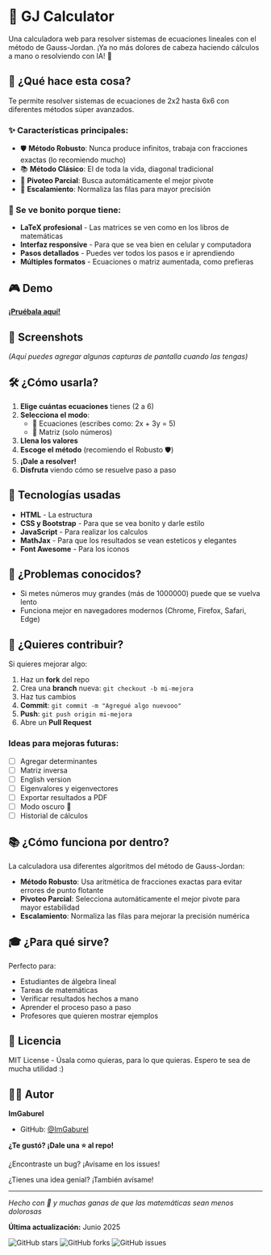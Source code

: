 # 🧮 GJ Calculator

Una calculadora web para resolver sistemas de ecuaciones lineales con el método de Gauss-Jordan. ¡Ya no más dolores de cabeza haciendo cálculos a mano o resolviendo con IA! 🎯

## 🚀 ¿Qué hace esta cosa?

Te permite resolver sistemas de ecuaciones de 2x2 hasta 6x6 con diferentes métodos súper avanzados.

### ✨ Características principales:

- 🛡️ **Método Robusto**: Nunca produce infinitos, trabaja con fracciones exactas (lo recomiendo mucho)
- 📚 **Método Clásico**: El de toda la vida, diagonal tradicional
- 🔄 **Pivoteo Parcial**: Busca automáticamente el mejor pivote
- 📏 **Escalamiento**: Normaliza las filas para mayor precisión

### 🎨 Se ve bonito porque tiene:

- **LaTeX profesional** - Las matrices se ven como en los libros de matemáticas
- **Interfaz responsive** - Para que se vea bien en celular y computadora
- **Pasos detallados** - Puedes ver todos los pasos e ir aprendiendo
- **Múltiples formatos** - Ecuaciones o matriz aumentada, como prefieras

## 🎮 Demo

**[¡Pruébala aquí!](https://imgaburel.github.io/g-j-calc/)**

## 📸 Screenshots

*(Aquí puedes agregar algunas capturas de pantalla cuando las tengas)*

## 🛠️ ¿Cómo usarla?

1. **Elige cuántas ecuaciones** tienes (2 a 6)
2. **Selecciona el modo**: 
   - 📝 Ecuaciones (escribes como: 2x + 3y = 5)
   - 🔢 Matriz (solo números)
3. **Llena los valores** 
4. **Escoge el método** (recomiendo el Robusto 🛡️)
5. **¡Dale a resolver!** 
6. **Disfruta** viendo cómo se resuelve paso a paso

## 🔧 Tecnologías usadas

- **HTML** - La estructura
- **CSS y Bootstrap** - Para que se vea bonito y darle estilo
- **JavaScript** - Para realizar los calculos
- **MathJax** - Para que los resultados se vean esteticos y elegantes
- **Font Awesome** - Para los iconos

## 🐛 ¿Problemas conocidos?

- Si metes números muy grandes (más de 1000000) puede que se vuelva lento
- Funciona mejor en navegadores modernos (Chrome, Firefox, Safari, Edge)

## 🤝 ¿Quieres contribuir?

Si quieres mejorar algo:

1. Haz un **fork** del repo
2. Crea una **branch** nueva: `git checkout -b mi-mejora`
3. Haz tus cambios
4. **Commit**: `git commit -m "Agregué algo nuevooo"`
5. **Push**: `git push origin mi-mejora`
6. Abre un **Pull Request**

### Ideas para mejoras futuras:
- [ ] Agregar determinantes
- [ ] Matriz inversa
- [ ] English version
- [ ] Eigenvalores y eigenvectores
- [ ] Exportar resultados a PDF
- [ ] Modo oscuro 🌙
- [ ] Historial de cálculos

## 📚 ¿Cómo funciona por dentro?

La calculadora usa diferentes algoritmos del método de Gauss-Jordan:

- **Método Robusto**: Usa aritmética de fracciones exactas para evitar errores de punto flotante
- **Pivoteo Parcial**: Selecciona automáticamente el mejor pivote para mayor estabilidad
- **Escalamiento**: Normaliza las filas para mejorar la precisión numérica

## 🎓 ¿Para qué sirve?

Perfecto para:
- Estudiantes de álgebra lineal
- Tareas de matemáticas
- Verificar resultados hechos a mano
- Aprender el proceso paso a paso
- Profesores que quieren mostrar ejemplos

## 📄 Licencia

MIT License - Úsala como quieras, para lo que quieras. Espero te sea de mucha utilidad :)

## 🙋‍♂️ Autor

**ImGaburel** 
- GitHub: [@ImGaburel](https://github.com/ImGaburel)

**¿Te gustó? ¡Dale una ⭐ al repo!** 

¿Encontraste un bug? ¡Avísame en los issues!

¿Tienes una idea genial? ¡También avísame!

---

*Hecho con 💖 y muchas ganas de que las matemáticas sean menos dolorosas*

**Última actualización:** Junio 2025

![GitHub stars](https://img.shields.io/github/stars/ImGaburel/G-J-Calc)
![GitHub forks](https://img.shields.io/github/forks/ImGaburel/G-J-Calc)
![GitHub issues](https://img.shields.io/github/issues/ImGaburel/G-J-Calc)
